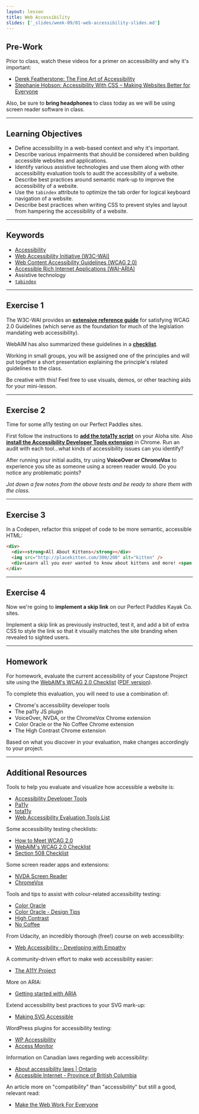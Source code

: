 ```yaml
---
layout: lesson
title: Web Accessibility
slides: ['_slides/week-09/01-web-accessibility-slides.md']
---
```


## Pre-Work

Prior to class, watch these videos for a primer on accessibility and why it's important:

- [Derek Featherstone: The Fine Art of Accessibility](https://vimeo.com/72175436)
- [Stephanie Hobson: Accessibility With CSS – Making Websites Better for Everyone
](http://wordpress.tv/2014/09/02/stephanie-hobson-accessibility-with-css-making-websites-better-for-everyone/)

Also, be sure to **bring headphones** to class today as we will be using screen reader software in class.

---

## Learning Objectives

- Define accessibility in a web-based context and why it's important.
- Describe various impairments that should be considered when building accessible websites and applications.
- Identify various assistive technologies and use them along with other accessibility evaluation tools to audit the accessibility of a website.
- Describe best practices around semantic mark-up to improve the accessibility of a website.
- Use the `tabindex` attribute to optimize the tab order for logical keyboard navigation of a website.
- Describe best practices when writing CSS to prevent styles and layout from hampering the accessibility of a website.

---

## Keywords

- [Accessibility](https://developer.mozilla.org/en-US/docs/Web/Accessibility)
- [Web Accessibility Initiative (W3C-WAI)](https://www.w3.org/WAI/)
- [Web Content Accessibility Guidelines (WCAG 2.0)](https://www.w3.org/WAI/intro/wcag)
- [Accessible Rich Internet Applications (WAI-ARIA)](https://www.w3.org/TR/wai-aria-1.1/)
- Assistive technology
- [`tabindex`](https://developer.mozilla.org/en-US/docs/Web/HTML/Global_attributes/tabindex)

---

## Exercise 1

The W3C-WAI provides an **[extensive reference guide](https://www.w3.org/WAI/WCAG20/quickref/)** for satisfying WCAG 2.0 Guidelines (which serve as the foundation for much of the legislation mandating web accessibility).

WebAIM has also summarized these guidelines in a **[checklist](http://webaim.org/standards/wcag/checklist)**.

Working in small groups, you will be assigned one of the principles and will put together a short presentation explaining the principle's related guidelines to the class.

Be creative with this! Feel free to use visuals, demos, or other teaching aids for your mini-lesson.

---

## Exercise 2

Time for some a11y testing on our Perfect Paddles sites.

First follow the instructions to **[add the tota11y script](http://khan.github.io/tota11y/)** on your Aloha site. Also **[install the Accessibility Developer Tools extension](https://chrome.google.com/webstore/detail/accessibility-developer-t/fpkknkljclfencbdbgkenhalefipecmb)** in Chrome. Run an audit with each tool...what kinds of accessibility issues can you identify?

After running your initial audits, try using **VoiceOver or ChromeVox** to experience you site as someone using a screen reader would. Do you notice any problematic points?

*Jot down a few notes from the above tests and be ready to share them with the class.*

---

## Exercise 3

In a Codepen, refactor this snippet of code to be more semantic, accessible HTML:

```html
<div>
  <div><strong>All About Kittens</strong></div>
  <img src="http://placekitten.com/300/200" alt="kitten" />
  <div>Learn all you ever wanted to know about kittens and more! <span onclick="location.href='all-about-kittens.html';" style="cursor: pointer; color: blue; text-decoration: underline;">Continue reading &rarr;</span></div>
</div>
```

---

## Exercise 4

Now we're going to **implement a skip link** on our Perfect Paddles Kayak Co. sites.

Implement a skip link as previously instructed, test it, and add a bit of extra CSS to style the link so that it visually matches the site branding when revealed to sighted users.

---

## Homework

For homework, evaluate the current accessibility of your Capstone Project site using the [WebAIM's WCAG 2.0 Checklist](http://webaim.org/standards/wcag/checklist) ([PDF version](http://webaim.org/standards/wcag/WCAG2Checklist.pdf)).

To complete this evaluation, you will need to use a combination of:

- Chrome's accessibility developer tools
- The pa11y JS plugin
- VoiceOver, NVDA, or the ChromeVox Chrome extension
- Color Oracle or the No Coffee Chrome extension
- The High Contrast Chrome extension

Based on what you discover in your evaluation, make changes accordingly to your project.

---

## Additional Resources

Tools to help you evaluate and visualize how accessible a website is:

- [Accessibility Developer Tools](https://chrome.google.com/webstore/detail/accessibility-developer-t/fpkknkljclfencbdbgkenhalefipecmb)
- [Pa11y](http://pa11y.org/)
- [tota11y](http://khan.github.io/tota11y/)
- [Web Accessibility Evaluation Tools List](https://www.w3.org/WAI/ER/tools/)

Some accessibility testing checklists:

- [How to Meet WCAG 2.0](https://www.w3.org/WAI/WCAG20/quickref/)
- [WebAIM's WCAG 2.0 Checklist](http://webaim.org/standards/wcag/checklist)
- [Section 508 Checklist](http://webaim.org/standards/508/checklist)

Some screen reader apps and extensions:

- [NVDA Screen Reader](http://www.nvaccess.org/)
- [ChromeVox](http://www.chromevox.com/)

Tools and tips to assist with colour-related accessibility testing:

- [Color Oracle](http://colororacle.org/)
- [Color Oracle - Design Tips](http://colororacle.org/design.html)
- [High Contrast](https://chrome.google.com/webstore/detail/high-contrast/djcfdncoelnlbldjfhinnjlhdjlikmph)
- [No Coffee](https://chrome.google.com/webstore/detail/nocoffee/jjeeggmbnhckmgdhmgdckeigabjfbddl)

From Udacity, an incredibly thorough (free!) course on web accessibility:

- [Web Accessibility - Developing with Empathy](https://www.udacity.com/course/web-accessibility--ud891)

A community-driven effort to make web accessibility easier:

- [The A11Y Project](http://a11yproject.com/)

More on ARIA:

- [Getting started with ARIA](http://a11yproject.com/posts/getting-started-aria)

Extend accessibility best practices to your SVG mark-up:

- [Making SVG Accessible](http://thenewcode.com/1026/Making-SVG-Accessible)

WordPress plugins for accessibility testing:

- [WP Accessibility](https://wordpress.org/plugins/wp-accessibility/)
- [Access Monitor](https://wordpress.org/plugins/access-monitor/)

Information on Canadian laws regarding web accessibility:

- [About accessibility laws | Ontario](https://www.ontario.ca/page/about-accessibility-laws)
- [Accessible Internet - Province of British Columbia](http://www2.gov.bc.ca/gov/content/governments/about-the-bc-government/accessibility/accessibility-2024/building-blocks/accessible-internet)

An article more on "compatibility" than "accessibility" but still a good, relevant read:

- [Make the Web Work For Everyone](https://hacks.mozilla.org/2016/07/make-the-web-work-for-everyone/)
